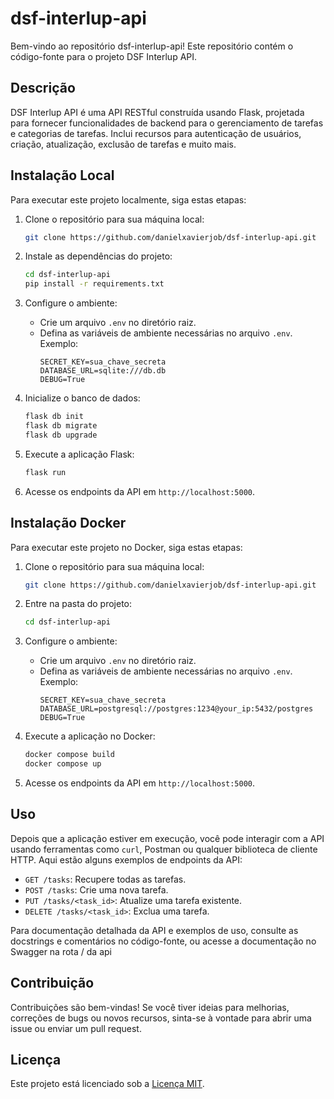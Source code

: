 # dsf-interlup-api

Bem-vindo ao repositório dsf-interlup-api! Este repositório contém o código-fonte para o projeto DSF Interlup API.

## Descrição

DSF Interlup API é uma API RESTful construída usando Flask, projetada para fornecer funcionalidades de backend para o gerenciamento de tarefas e categorias de tarefas. Inclui recursos para autenticação de usuários, criação, atualização, exclusão de tarefas e muito mais.

## Instalação Local

Para executar este projeto localmente, siga estas etapas:

1. Clone o repositório para sua máquina local:

   ```bash
   git clone https://github.com/danielxavierjob/dsf-interlup-api.git
   ```

2. Instale as dependências do projeto:

   ```bash
   cd dsf-interlup-api
   pip install -r requirements.txt
   ```

3. Configure o ambiente:

   - Crie um arquivo `.env` no diretório raiz.
   - Defina as variáveis de ambiente necessárias no arquivo `.env`. Exemplo:
     ```
     SECRET_KEY=sua_chave_secreta
     DATABASE_URL=sqlite:///db.db
     DEBUG=True
     ```

4. Inicialize o banco de dados:

   ```bash
   flask db init
   flask db migrate
   flask db upgrade
   ```

5. Execute a aplicação Flask:

   ```bash
   flask run
   ```

6. Acesse os endpoints da API em `http://localhost:5000`.

## Instalação Docker

Para executar este projeto no Docker, siga estas etapas:

1. Clone o repositório para sua máquina local:

   ```bash
   git clone https://github.com/danielxavierjob/dsf-interlup-api.git
   ```

2. Entre na pasta do projeto:

   ```bash
   cd dsf-interlup-api
   ```

3. Configure o ambiente:

   - Crie um arquivo `.env` no diretório raiz.
   - Defina as variáveis de ambiente necessárias no arquivo `.env`. Exemplo:
     ```
     SECRET_KEY=sua_chave_secreta
     DATABASE_URL=postgresql://postgres:1234@your_ip:5432/postgres
     DEBUG=True
     ```

5. Execute a aplicação no Docker:

   ```bash
   docker compose build
   docker compose up
   ```

6. Acesse os endpoints da API em `http://localhost:5000`.


## Uso

Depois que a aplicação estiver em execução, você pode interagir com a API usando ferramentas como `curl`, Postman ou qualquer biblioteca de cliente HTTP. Aqui estão alguns exemplos de endpoints da API:

- `GET /tasks`: Recupere todas as tarefas.
- `POST /tasks`: Crie uma nova tarefa.
- `PUT /tasks/<task_id>`: Atualize uma tarefa existente.
- `DELETE /tasks/<task_id>`: Exclua uma tarefa.

Para documentação detalhada da API e exemplos de uso, consulte as docstrings e comentários no código-fonte, ou acesse a documentação no Swagger na rota / da api

## Contribuição

Contribuições são bem-vindas! Se você tiver ideias para melhorias, correções de bugs ou novos recursos, sinta-se à vontade para abrir uma issue ou enviar um pull request.

## Licença

Este projeto está licenciado sob a [Licença MIT](LICENSE).
